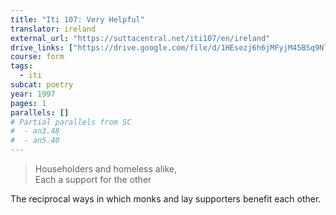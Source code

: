 ```yaml
---
title: "Iti 107: Very Helpful"
translator: ireland
external_url: "https://suttacentral.net/iti107/en/ireland"
drive_links: ["https://drive.google.com/file/d/1HEsezj6h6jMFyjM45BSq9NlK_Mi-CR3R/view?usp=drivesdk"]
course: form
tags:
  - iti
subcat: poetry
year: 1997
pages: 1
parallels: []
# Partial parallels from SC
#  - an3.48
#  - an5.40
---
```


> Householders and homeless alike,  
Each a support for the other

The reciprocal ways in which monks and lay supporters benefit each other.

